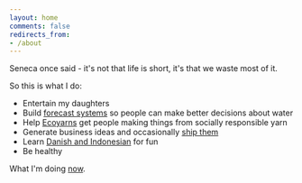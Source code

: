 ```yaml
---
layout: home
comments: false
redirects_from:
- /about
---
```


Seneca once said - it's not that life is short, it's that we waste most of it.

So this is what I do:
 - Entertain my daughters
 - Build [forecast systems](http://www.bom.gov.au/water/) so people can make better decisions about water
 - Help [Ecoyarns](https://ecoyarns.com.au) get people making things from socially responsible yarn
 - Generate business ideas and occasionally [ship them](./writing/somewhat-successful-software/)
 - Learn [Danish and Indonesian](https://duome.eu/tinyrocker) for fun
 - Be healthy

What I'm doing [now](./now).
